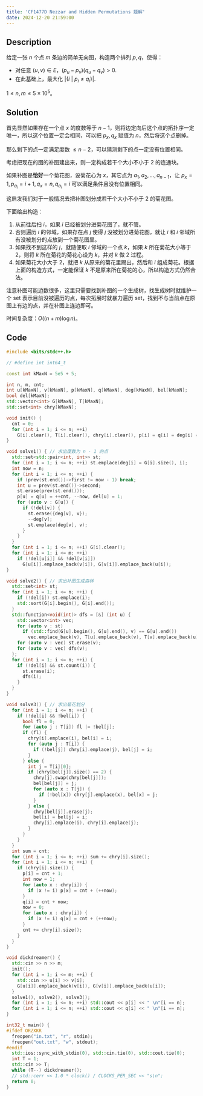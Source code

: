```yaml
---
title: 'CF1477D Nezzar and Hidden Permutations 题解'
date: 2024-12-20 21:59:00
---
```


## Description

给定一张 $n$ 个点 $m$ 条边的简单无向图，构造两个排列 $p,q$，使得：

- 对任意 $(u,v)\in E$，$(p_u-p_v)(q_u-q_v)>0$.
- 在此基础上，最大化 $\left|\left\{i\ |\ p_i\neq q_i\right\}\right|$.

$1\leq n,m\leq 5\times 10^5$。

## Solution

首先显然如果存在一个点 $x$ 的度数等于 $n-1$，则将边定向后这个点的拓扑序一定唯一，所以这个位置一定会相同，可以把 $p_x,q_x$ 赋值为 $n$，然后将这个点删掉。

那么剩下的点一定满足度数 $\leq n-2$，可以猜测剩下的点一定没有位置相同。

考虑把现在的图的补图建出来，则一定构成若干个大小不小于 $2$ 的连通块。

如果补图是**恰好**一个菊花图，设菊花心为 $x$，其它点为 $a_1,a_2,\ldots,a_{n-1}$，让 $p_x=1,p_{a_i}=i+1,q_x=n,q_{a_i}=i$ 可以满足条件且没有位置相同。

这启发我们对于一般情况去把补图划分成若干个大小不小于 $2$ 的菊花图。

下面给出构造：

1. 从前往后扫 $i$，如果 $i$ 已经被划分进菊花图了，就不管。
2.  否则遍历 $i$ 的邻域，如果存在点 $j$ 使得 $j$ 没被划分进菊花图，就让 $i$ 和 $i$ 邻域所有没被划分的点放到一个菊花图里。
3. 如果找不到这样的 $j$，就随便取 $i$ 邻域的一个点 $k$，如果 $k$ 所在菊花大小等于 $2$，则将 $k$ 所在菊花的菊花心设为 $k$，并对 $k$ 做 $2$ 过程。
4. 如果菊花大小大于 $2$，就把 $k$ 从原来的菊花里踢出，然后和 $i$ 组成菊花。根据上面的构造方式，一定能保证 $k$ 不是原来所在菊花的心，所以构造方式仍然合法。

注意补图可能边数很多，这里只需要找到补图的一个生成树，找生成树时就维护一个 set 表示目前没被遍历的点，每次拓展时就暴力遍历 set，找到不与当前点在原图上有边的点，并在补图上连边即可。

时间复杂度：$O((n+m)\log n)$。

## Code

```C++
#include <bits/stdc++.h>

// #define int int64_t

const int kMaxN = 5e5 + 5;

int n, m, cnt;
int u[kMaxN], v[kMaxN], p[kMaxN], q[kMaxN], deg[kMaxN], bel[kMaxN];
bool del[kMaxN];
std::vector<int> G[kMaxN], T[kMaxN];
std::set<int> chry[kMaxN];

void init() {
  cnt = 0;
  for (int i = 1; i <= n; ++i)
    G[i].clear(), T[i].clear(), chry[i].clear(), p[i] = q[i] = deg[i] = bel[i] = del[i] = 0;
}

void solve1() { // 求出度数为 n - 1 的点
  std::set<std::pair<int, int>> st;
  for (int i = 1; i <= n; ++i) st.emplace(deg[i] = G[i].size(), i);
  int now = n;
  for (int i = 1; i <= n; ++i) {
    if (prev(st.end())->first != now - 1) break;
    int u = prev(st.end())->second;
    st.erase(prev(st.end()));
    p[u] = q[u] = ++cnt, --now, del[u] = 1;
    for (auto v : G[u]) {
      if (!del[v]) {
        st.erase({deg[v], v});
        --deg[v];
        st.emplace(deg[v], v);
      }
    }
  }
  for (int i = 1; i <= n; ++i) G[i].clear();
  for (int i = 1; i <= m; ++i)
    if (!del[u[i]] && !del[v[i]])
      G[u[i]].emplace_back(v[i]), G[v[i]].emplace_back(u[i]);
}

void solve2() { // 求出补图生成森林
  std::set<int> st;
  for (int i = 1; i <= n; ++i) {
    if (!del[i]) st.emplace(i);
    std::sort(G[i].begin(), G[i].end());
  }
  std::function<void(int)> dfs = [&] (int u) {
    std::vector<int> vec;
    for (auto v : st)
      if (std::find(G[u].begin(), G[u].end(), v) == G[u].end())
        vec.emplace_back(v), T[u].emplace_back(v), T[v].emplace_back(u);
    for (auto v : vec) st.erase(v);
    for (auto v : vec) dfs(v);
  };
  for (int i = 1; i <= n; ++i) {
    if (!del[i] && st.count(i)) {
      st.erase(i);
      dfs(i);
    }
  }
}

void solve3() { // 求出菊花划分
  for (int i = 1; i <= n; ++i) {
    if (!del[i] && !bel[i]) {
      bool fl = 0;
      for (auto j : T[i]) fl |= !bel[j];
      if (fl) {
        chry[i].emplace(i), bel[i] = i;
        for (auto j : T[i]) {
          if (!bel[j]) chry[i].emplace(j), bel[j] = i;
        }
      } else {
        int j = T[i][0];
        if (chry[bel[j]].size() == 2) {
          chry[j].swap(chry[bel[j]]);
          bel[bel[j]] = j;
          for (auto x : T[j]) {
            if (!bel[x]) chry[j].emplace(x), bel[x] = j;
          }
        } else {
          chry[bel[j]].erase(j);
          bel[i] = bel[j] = i;
          chry[i].emplace(i), chry[i].emplace(j);
        }
      }
    }
  }
  int sum = cnt;
  for (int i = 1; i <= n; ++i) sum += chry[i].size();
  for (int i = 1; i <= n; ++i) {
    if (chry[i].size()) {
      p[i] = cnt + 1;
      int now = 1;
      for (auto x : chry[i]) {
        if (x != i) p[x] = cnt + (++now);
      }
      q[i] = cnt + now;
      now = 0;
      for (auto x : chry[i]) {
        if (x != i) q[x] = cnt + (++now);
      }
      cnt += chry[i].size();
    }
  }
}

void dickdreamer() {
  std::cin >> n >> m;
  init();
  for (int i = 1; i <= m; ++i) {
    std::cin >> u[i] >> v[i];
    G[u[i]].emplace_back(v[i]), G[v[i]].emplace_back(u[i]);
  }
  solve1(), solve2(), solve3();
  for (int i = 1; i <= n; ++i) std::cout << p[i] << " \n"[i == n];
  for (int i = 1; i <= n; ++i) std::cout << q[i] << " \n"[i == n];
}

int32_t main() {
#ifdef ORZXKR
  freopen("in.txt", "r", stdin);
  freopen("out.txt", "w", stdout);
#endif
  std::ios::sync_with_stdio(0), std::cin.tie(0), std::cout.tie(0);
  int T = 1;
  std::cin >> T;
  while (T--) dickdreamer();
  // std::cerr << 1.0 * clock() / CLOCKS_PER_SEC << "s\n";
  return 0;
}
```